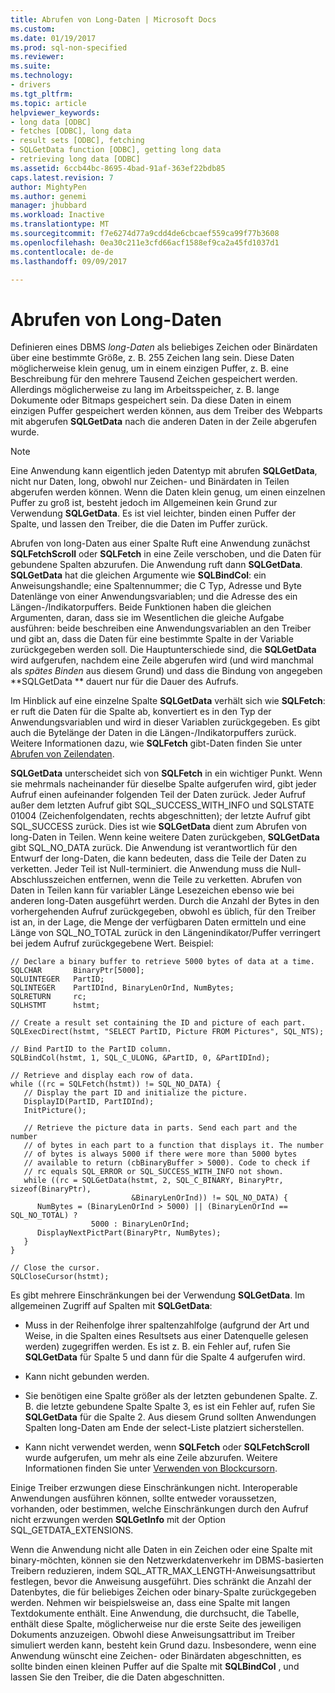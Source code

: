 ```yaml
---
title: Abrufen von Long-Daten | Microsoft Docs
ms.custom: 
ms.date: 01/19/2017
ms.prod: sql-non-specified
ms.reviewer: 
ms.suite: 
ms.technology:
- drivers
ms.tgt_pltfrm: 
ms.topic: article
helpviewer_keywords:
- long data [ODBC]
- fetches [ODBC], long data
- result sets [ODBC], fetching
- SQLGetData function [ODBC], getting long data
- retrieving long data [ODBC]
ms.assetid: 6ccb44bc-8695-4bad-91af-363ef22bdb85
caps.latest.revision: 7
author: MightyPen
ms.author: genemi
manager: jhubbard
ms.workload: Inactive
ms.translationtype: MT
ms.sourcegitcommit: f7e6274d77a9cdd4de6cbcaef559ca99f77b3608
ms.openlocfilehash: 0ea30c211e3cfd66acf1588ef9ca2a45fd1037d1
ms.contentlocale: de-de
ms.lasthandoff: 09/09/2017

---
```

# <a name="getting-long-data"></a>Abrufen von Long-Daten
Definieren eines DBMS *long-Daten* als beliebiges Zeichen oder Binärdaten über eine bestimmte Größe, z. B. 255 Zeichen lang sein. Diese Daten möglicherweise klein genug, um in einem einzigen Puffer, z. B. eine Beschreibung für den mehrere Tausend Zeichen gespeichert werden. Allerdings möglicherweise zu lang im Arbeitsspeicher, z. B. lange Dokumente oder Bitmaps gespeichert sein. Da diese Daten in einem einzigen Puffer gespeichert werden können, aus dem Treiber des Webparts mit abgerufen **SQLGetData** nach die anderen Daten in der Zeile abgerufen wurde.  
  
> [!NOTE]  
>  Eine Anwendung kann eigentlich jeden Datentyp mit abrufen **SQLGetData**, nicht nur Daten, long, obwohl nur Zeichen- und Binärdaten in Teilen abgerufen werden können. Wenn die Daten klein genug, um einen einzelnen Puffer zu groß ist, besteht jedoch im Allgemeinen kein Grund zur Verwendung **SQLGetData**. Es ist viel leichter, binden einen Puffer der Spalte, und lassen den Treiber, die die Daten im Puffer zurück.  
  
 Abrufen von long-Daten aus einer Spalte Ruft eine Anwendung zunächst **SQLFetchScroll** oder **SQLFetch** in eine Zeile verschoben, und die Daten für gebundene Spalten abzurufen. Die Anwendung ruft dann **SQLGetData**. **SQLGetData** hat die gleichen Argumente wie **SQLBindCol**: ein Anweisungshandle; eine Spaltennummer; die C Typ, Adresse und Byte Datenlänge von einer Anwendungsvariablen; und die Adresse des ein Längen-/Indikatorpuffers. Beide Funktionen haben die gleichen Argumenten, daran, dass sie im Wesentlichen die gleiche Aufgabe ausführen: beide beschreiben eine Anwendungsvariablen an den Treiber und gibt an, dass die Daten für eine bestimmte Spalte in der Variable zurückgegeben werden soll. Die Hauptunterschiede sind, die **SQLGetData** wird aufgerufen, nachdem eine Zeile abgerufen wird (und wird manchmal als *spätes Binden* aus diesem Grund) und dass die Bindung von angegeben **SQLGetData ** dauert nur für die Dauer des Aufrufs.  
  
 Im Hinblick auf eine einzelne Spalte **SQLGetData** verhält sich wie **SQLFetch**: er ruft die Daten für die Spalte ab, konvertiert es in den Typ der Anwendungsvariablen und wird in dieser Variablen zurückgegeben. Es gibt auch die Bytelänge der Daten in die Längen-/Indikatorpuffers zurück. Weitere Informationen dazu, wie **SQLFetch** gibt-Daten finden Sie unter [Abrufen von Zeilendaten](../../../odbc/reference/develop-app/fetching-a-row-of-data.md).  
  
 **SQLGetData** unterscheidet sich von **SQLFetch** in ein wichtiger Punkt. Wenn sie mehrmals nacheinander für dieselbe Spalte aufgerufen wird, gibt jeder Aufruf einen aufeinander folgenden Teil der Daten zurück. Jeder Aufruf außer dem letzten Aufruf gibt SQL_SUCCESS_WITH_INFO und SQLSTATE 01004 (Zeichenfolgendaten, rechts abgeschnitten); der letzte Aufruf gibt SQL_SUCCESS zurück. Dies ist wie **SQLGetData** dient zum Abrufen von long-Daten in Teilen. Wenn keine weitere Daten zurückgeben, **SQLGetData** gibt SQL_NO_DATA zurück. Die Anwendung ist verantwortlich für den Entwurf der long-Daten, die kann bedeuten, dass die Teile der Daten zu verketten. Jeder Teil ist Null-terminiert. die Anwendung muss die Null-Abschlusszeichen entfernen, wenn die Teile zu verketten. Abrufen von Daten in Teilen kann für variabler Länge Lesezeichen ebenso wie bei anderen long-Daten ausgeführt werden. Durch die Anzahl der Bytes in den vorhergehenden Aufruf zurückgegeben, obwohl es üblich, für den Treiber ist an, in der Lage, die Menge der verfügbaren Daten ermitteln und eine Länge von SQL_NO_TOTAL zurück in den Längenindikator/Puffer verringert bei jedem Aufruf zurückgegebene Wert. Beispiel:  
  
```  
// Declare a binary buffer to retrieve 5000 bytes of data at a time.  
SQLCHAR       BinaryPtr[5000];  
SQLUINTEGER   PartID;  
SQLINTEGER    PartIDInd, BinaryLenOrInd, NumBytes;  
SQLRETURN     rc;   
SQLHSTMT      hstmt;  
  
// Create a result set containing the ID and picture of each part.  
SQLExecDirect(hstmt, "SELECT PartID, Picture FROM Pictures", SQL_NTS);  
  
// Bind PartID to the PartID column.  
SQLBindCol(hstmt, 1, SQL_C_ULONG, &PartID, 0, &PartIDInd);  
  
// Retrieve and display each row of data.  
while ((rc = SQLFetch(hstmt)) != SQL_NO_DATA) {  
   // Display the part ID and initialize the picture.  
   DisplayID(PartID, PartIDInd);  
   InitPicture();  
  
   // Retrieve the picture data in parts. Send each part and the number   
   // of bytes in each part to a function that displays it. The number   
   // of bytes is always 5000 if there were more than 5000 bytes   
   // available to return (cbBinaryBuffer > 5000). Code to check if   
   // rc equals SQL_ERROR or SQL_SUCCESS_WITH_INFO not shown.  
   while ((rc = SQLGetData(hstmt, 2, SQL_C_BINARY, BinaryPtr, sizeof(BinaryPtr),  
                           &BinaryLenOrInd)) != SQL_NO_DATA) {  
      NumBytes = (BinaryLenOrInd > 5000) || (BinaryLenOrInd == SQL_NO_TOTAL) ?  
                  5000 : BinaryLenOrInd;  
      DisplayNextPictPart(BinaryPtr, NumBytes);  
   }  
}  
  
// Close the cursor.  
SQLCloseCursor(hstmt);  
```  
  
 Es gibt mehrere Einschränkungen bei der Verwendung **SQLGetData**. Im allgemeinen Zugriff auf Spalten mit **SQLGetData**:  
  
-   Muss in der Reihenfolge ihrer spaltenzahlfolge (aufgrund der Art und Weise, in die Spalten eines Resultsets aus einer Datenquelle gelesen werden) zugegriffen werden. Es ist z. B. ein Fehler auf, rufen Sie **SQLGetData** für Spalte 5 und dann für die Spalte 4 aufgerufen wird.  
  
-   Kann nicht gebunden werden.  
  
-   Sie benötigen eine Spalte größer als der letzten gebundenen Spalte. Z. B. die letzte gebundene Spalte Spalte 3, es ist ein Fehler auf, rufen Sie **SQLGetData** für die Spalte 2. Aus diesem Grund sollten Anwendungen Spalten long-Daten am Ende der select-Liste platziert sicherstellen.  
  
-   Kann nicht verwendet werden, wenn **SQLFetch** oder **SQLFetchScroll** wurde aufgerufen, um mehr als eine Zeile abzurufen. Weitere Informationen finden Sie unter [Verwenden von Blockcursorn](../../../odbc/reference/develop-app/using-block-cursors.md).  
  
 Einige Treiber erzwungen diese Einschränkungen nicht. Interoperable Anwendungen ausführen können, sollte entweder voraussetzen, vorhanden, oder bestimmen, welche Einschränkungen durch den Aufruf nicht erzwungen werden **SQLGetInfo** mit der Option SQL_GETDATA_EXTENSIONS.  
  
 Wenn die Anwendung nicht alle Daten in ein Zeichen oder eine Spalte mit binary-möchten, können sie den Netzwerkdatenverkehr im DBMS-basierten Treibern reduzieren, indem SQL_ATTR_MAX_LENGTH-Anweisungsattribut festlegen, bevor die Anweisung ausgeführt. Dies schränkt die Anzahl der Datenbytes, die für beliebiges Zeichen oder binary-Spalte zurückgegeben werden. Nehmen wir beispielsweise an, dass eine Spalte mit langen Textdokumente enthält. Eine Anwendung, die durchsucht, die Tabelle, enthält diese Spalte, möglicherweise nur die erste Seite des jeweiligen Dokuments anzuzeigen. Obwohl diese Anweisungsattribut im Treiber simuliert werden kann, besteht kein Grund dazu. Insbesondere, wenn eine Anwendung wünscht eine Zeichen- oder Binärdaten abgeschnitten, es sollte binden einen kleinen Puffer auf die Spalte mit **SQLBindCol** , und lassen Sie den Treiber, die die Daten abgeschnitten.

